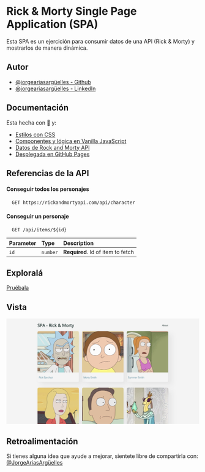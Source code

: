 # Rick & Morty Single Page Application (SPA)

Esta SPA es un ejercición para consumir datos de una API (Rick & Morty) y mostrarlos de manera dinámica.

## Autor

- [@jorgeariasargüelles - Github](https://github.com/jorgearguellles)
- [@jorgeariasargüelles - LinkedIn](https://www.linkedin.com/in/jorgeariasarguelles/)

## Documentación

Esta hecha con :green_heart: y:

- [Estilos con CSS](https://developer.mozilla.org/es/docs/Web/CSS)
- [Componentes y lógica en Vanilla JavaScript](https://es.reactjs.org)
- [Datos de Rock and Morty API](https://rickandmortyapi.com)
- [Desplegada en GitHub Pages](https://pages.github.com)

## Referencias de la API

#### Conseguir todos los personajes

```http
  GET https://rickandmortyapi.com/api/character
```

#### Conseguir un personaje

```http
  GET /api/items/${id}
```

| Parameter | Type     | Description                       |
| :-------- | :------- | :-------------------------------- |
| `id`      | `number` | **Required**. Id of item to fetch |

## Exploralá

[Pruébala](https://main.d32onoc11tul47.amplifyapp.com)

## Vista

![App Screenshot](https://github.com/jorgearguellles/spa_RickAndMorty_API/blob/main/public/img/screenshot.png)

## Retroalimentación

Si tienes alguna idea que ayude a mejorar, sientete libre de compartirla con: [@JorgeAriasArgüelles](https://www.linkedin.com/in/jorgeariasarguelles/)
